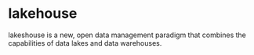 # lakehouse
lakeshouse is a new, open data management paradigm that combines the capabilities of data lakes and data warehouses.
